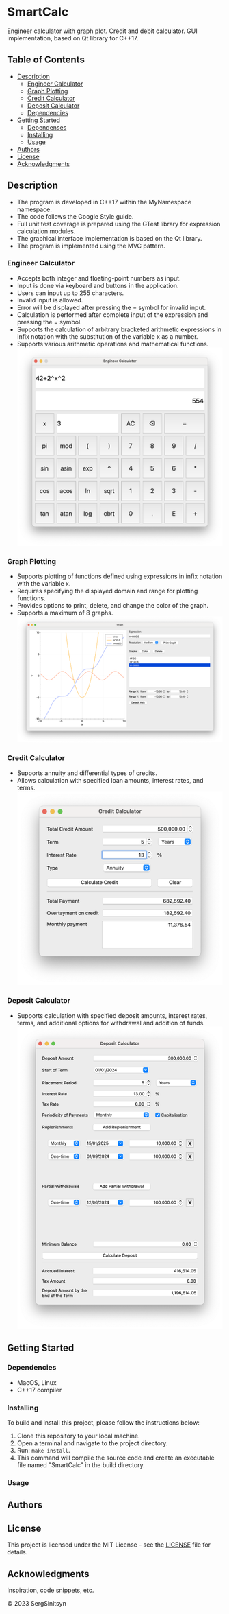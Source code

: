 # SmartCalc
Engineer calculator with graph plot. Credit and debit calculator. GUI implementation, based on Qt library  for C++17.

## Table of Contents
- [Description](#description)
    - [Engineer Calculator](#engineer-calculator)
    - [Graph Plotting](#graph-plotting)
    - [Credit Calculator](#credit-calculator)
    - [Deposit Calculator](#deposit-calculator)
    - [Dependencies](#dependencies)
- [Getting Started](#getting-started)
    - [Dependenses](#dependencies)
    - [Installing](#installing)
    - [Usage](#usage)
- [Authors](#authors)
- [License](#license)
- [Acknowledgments](#acknowledgments)

## Description
- The program is developed in C++17 within the MyNamespace namespace.
- The code follows the Google Style guide.
- Full unit test coverage is prepared using the GTest library for expression calculation modules.
- The graphical interface implementation is based on the Qt library.
- The program is implemented using the MVC pattern.

### Engineer Calculator
- Accepts both integer and floating-point numbers as input.
- Input is done via keyboard and buttons in the application.
- Users can input up to 255 characters.
- Invalid input is allowed.
- Error will be displayed after pressing the = symbol for invalid input.
- Calculation is performed after complete input of the expression and pressing the = symbol.
- Supports the calculation of arbitrary bracketed arithmetic expressions in infix notation with the substitution of the variable x as a number.
- Supports various arithmetic operations and mathematical functions.
![engineer](images/engineer.png)

### Graph Plotting
- Supports plotting of functions defined using expressions in infix notation with the variable x.
- Requires specifying the displayed domain and range for plotting functions.
- Provides options to print, delete, and change the color of the graph.
- Supports a maximum of 8 graphs.
![graph_plotting](images/graph_plotting.png)

### Credit Calculator
- Supports annuity and differential types of credits.
- Allows calculation with specified loan amounts, interest rates, and terms.
![credit](images/credit.png)

### Deposit Calculator
- Supports calculation with specified deposit amounts, interest rates, terms, and additional options for withdrawal and addition of funds.
![deposit](images/deposit.png)


## Getting Started

### Dependencies

- MacOS, Linux
- C++17 compiler

### Installing

To build and install this project, please follow the instructions below:
1. Clone this repository to your local machine.
2. Open a terminal and navigate to the project directory.
3. Run: `make install`.
4. This command will compile the source code and create an executable file named "SmartCalc" in the build directory.

### Usage

<!-- * How to run the program
* Step-by-step bullets
```
code blocks for commands
``` -->


## Authors
<!-- 


ex. Dominique Pizzie  
ex. [@DomPizzie](https://twitter.com/dompizzie) --> 

## License

This project is licensed under the MIT License - see the [LICENSE](LICENSE.txt) file for details.

## Acknowledgments

Inspiration, code snippets, etc.
<!-- * [1-readme]()
* [2]
* [3]
* [4]
* [5] -->

© 2023 SergSinitsyn